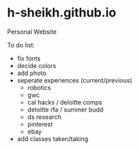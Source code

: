 # h-sheikh.github.io
Personal Website

To do list:
- fix fonts
- decide colors
- add photo
- seperate experiences (current/previous)
    - robotics
    - gwc
    - cal hacks / deloitte comps
    - deloitte rfa / summer budd
    - ds research
    - pinterest
    - ebay
- add classes taken/taking
